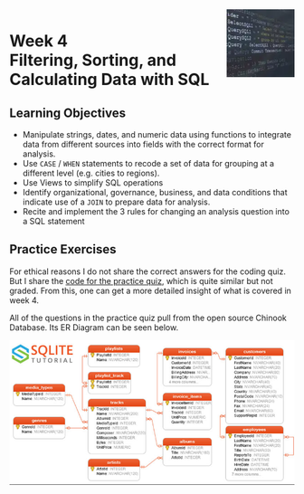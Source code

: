 <a href="../">
  <img src="/img/SQL_for_Data_Science_logo.avif" width="120" align="right">
</a>

# Week 4 <br> Filtering, Sorting, and Calculating Data with SQL

## Learning Objectives
- Manipulate strings, dates, and numeric data using functions to integrate data from different sources into fields with the correct format for analysis.
- Use `CASE` / `WHEN` statements to recode a set of data for grouping at a different level (e.g. cities to regions).
- Use Views to simplify SQL operations
- Identify organizational, governance, business, and data conditions that indicate use of a `JOIN` to prepare data for analysis.
- Recite and implement the 3 rules for changing an analysis question into a SQL statement

## Practice Exercises

For ethical reasons I do not share the correct answers for the coding quiz. But I share the [code for the practice quiz](./exercise.sql), which is quite similar but not graded. From this, one can get a more detailed insight of what is covered in week 4. 

All of the questions in the practice quiz pull from the open source Chinook Database. Its ER Diagram can be seen below. 

![ER Diagram of the Chinook Database](../img/Chinook%20Database.png)
